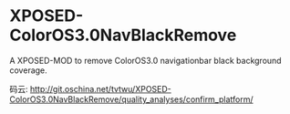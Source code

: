 # XPOSED-ColorOS3.0NavBlackRemove
A XPOSED-MOD to remove ColorOS3.0 navigationbar black background coverage.

码云: http://git.oschina.net/tvtwu/XPOSED-ColorOS3.0NavBlackRemove/quality_analyses/confirm_platform/
